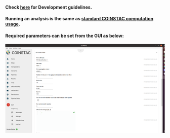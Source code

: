 #### Check [here](https://github.com/trendscenter/coinstac-dinunet) for Development guidelines.
#### Running an analysis is the same as [standard COINSTAC computation usage](https://github.com/trendscenter/coinstac-instructions/blob/master/coinstac-how-to-run-analysis.md).
#### Required parameters can be set from the GUI as below: 
![DINUNET](assets/coinstac-gui.png)

